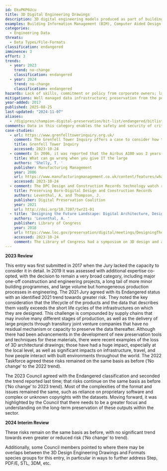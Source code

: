 ```yaml
---
id: EkuPKP6Ucu
title: 3D Digital Engineering Drawings
description: 3D digital engineering models produced as part of building or engineering design processes. The production of such drawings has progressed from a digital analogue of paper to complex digital environments such as BIM (Building Information Modelling) which combine original drawings, libraries of compound objects, and links to external data sets such as about the performance of materials and maintenance of parts.
examples: Building Information Management (BIM), Computer Aided Design (CAD), Product Data Management in engineering and architecture.
categories:
  - Engineering Data
threats:
  - Data Types/File-Formats
classification: endangered
imminence: 3
effort: 3
trends:
  - year: 2023
    trend: no-change
    classification: endangered
  - year: 2024
    trend: no-change
    classification: endangered
hazards: Lack of skills, commitment or policy from corporate owners; lack of preservation mandate or collecting institution; lack of preservation capability in data owner; irregularities in supply chains; complex or long data supply chains; dependencies on proprietary software or formats; lack of persistent identifiers; uncertainty over IPR or the presence of orphaned works; temporary joint-venture companies; poor records management; poor regulatory compliance; encryption.
mitigations: Well managed data infrastructure; preservation from the point creation; carefully managed IPR; persistent identifiers; well managed records management processes; recognition of preservation requirements at highest levels; strategic investment in digital preservation; host clearly identified; participation in the digital preservation community.
year-added: 2017
published: 2025-08-25
last-updated: "2024-11-07"
aliases:
  - /digipres/champion-digital-preservation/bit-list/endangered/bitlist-3d-digital-engineering
comments: Data in this category enables the safety and security of critical infrastructure, but the responsibility to maintain data is unclear, nor are retention periods clear. Although examples of good practice exist, the extent to which there are working solutions at large seems doubtful, and it is surprising that there are not more diverse success stories to report.
case-studies:
  - url: https://www.grenfelltowerinquiry.org.uk/
    comment: The Grenfell Tower Inquiry offers a case to consider how the loss of 3D Digital Engineering Drawings can have a huge impact, especially at the local level. For example, if Grenfell had been done using 3D technologies, do we have confidence that those materials would have been adequately preserved? What would have been the local impact? What would have been the impact on the inquiry?
    title: Grenfell Tower Inquiry
    accessed: 2023-10-24
  - comment: In 2006, it was reported that the Airbus A380 was 2 years behind schedule due to different offices using different versions of the CATIA CAD/CAM software.
    title: What can go wrong when you give IT the large
    authors: 'Shelly, T. '
    publisher: Manufacturing Management
    year: 2006
    url: https://www.manufacturingmanagement.co.uk/content/features/what-can-go-wrong-when-you-give-it-the-large/
    accessed: 2023-10-24
  - comment: The DPC Design and Construction Records technology watch report, which aims to support archival professionals as well as active designers and facilities managers, considering acquisition, preservation, and access approaches that account for both the technical and cultural components of the broad range of born-digital design and construction records created throughout the course of designing, building, and maintaining a built space. As well as bringing together a helpful summary of relevant work in this area and discussing a range of case studies it also covers the concept of visual digital literacy which is the first step towards understanding and managing this content.
    title: Preserving Born-Digital Design and Construction Records
    authors: Leventhal, A, and Thompson, J.
    publisher: Digital Preservation Coalition
    year: 2021
    url: http://doi.org/10.7207/twr21-01
  - title: 'Designing the Future Landscape: Digital Architecture, Design & Engineering Assets'
    authors: 'Leventhal, A. '
    publisher: Library of Congress
    year: 2018
    url: https://www.loc.gov/preservation/digital/meetings/DesigningTheFutureLandscapeReport.pdf
    accessed: 2023-10-24
    comment: The Library of Congress had a symposium on 3D design and assets in 2017.
---
```

**2023 Review**

This entry was first submitted in 2017 when the Jury lacked the capacity to consider it in detail. In 2019 it was assessed with additional expertise co-opted, with the decision to remain a very broad category, including major one-off construction and engineering projects, a long tail of more minor building programmes, and large volume but homogeneous production processes in engineering. The 2021 Jury agreed with its Endangered status with an identified 2021 trend towards greater risk. They noted the key consideration that the lifecycle of the products and the data that describes them vastly exceeds the short life cycles of the infrastructures on which they are designed. This challenge is compounded by supply chains that may involve many different stages of production, as well as the delivery of large projects through transitory joint venture companies that have no residual mechanism or capacity to preserve the data thereafter. Although there had been advancements in the development of new preservation tools and techniques for these materials, there were recent examples of the loss of 3D architectural drawings; those have had a huge impact, especially at the local level, as well as significant impacts on infrastructure, travel, and how people interact with built environments throughout the world. The 2022 Taskforce agreed these risks remained on the same basis as before (‘No change’ to the 2022 trend).

The 2023 Council agreed with the Endangered classification and seconded the trend reported last time; that risks continue on the same basis as before (‘No change’ to 2023 trend). Most of the complexities of the format and issues remained the same, such as reliance on proprietary software and complex or unknown copyrights with the datasets. Moving forward, it was highlighted by the Council that there needs to be a greater focus and understanding on the long-term preservation of these outputs within the sector.

**2024 Interim Review**

These risks remain on the same basis as before, with no significant trend towards even greater or reduced risk (‘No change’ to trend).

Additionally, some Council members pointed to where there may be overlaps between the 3D Design Engineering Drawings and Formats species groups for this entry, in particular in ways to further address Step, PDF/E, STL, 3DM, etc.
